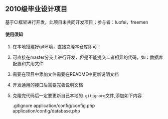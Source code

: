 ## 2010级毕业设计项目

基于CI框架进行开发，此项目未共同开发项目；参与者：luofei，freemen

#### 使用须知

1. 在本地搭建好git环境，直接克隆本仓库即可！

2. 可直接在master分支上进行开发，但是不能提交二者相异的代码，如：数据库配置和共用文件

3. 需要在项目中添加文件需要在README中更新说明文档

4. 开发通用的接口后需要完善说明文档

5. 克隆完代码后一定要更新自己本地的`.gitignore`文件,添加如下内容

    .gitignore
    application/config/config.php
    application/config/database.php
